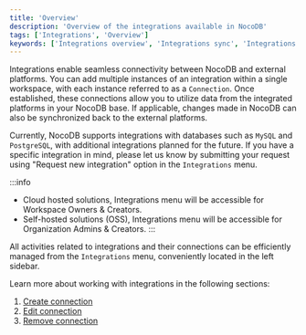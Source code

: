 ```yaml
---
title: 'Overview'
description: 'Overview of the integrations available in NocoDB'
tags: ['Integrations', 'Overview']
keywords: ['Integrations overview', 'Integrations sync', 'Integrations access control', 'Integrations re-config']
---
```


Integrations enable seamless connectivity between NocoDB and external platforms. You can add multiple instances of an integration within a single workspace, with each instance referred to as a `Connection`. Once established, these connections allow you to utilize data from the integrated platforms in your NocoDB base. If applicable, changes made in NocoDB can also be synchronized back to the external platforms.

Currently, NocoDB supports integrations with databases such as `MySQL` and `PostgreSQL`, with additional integrations planned for the future. If you have a specific integration in mind, please let us know by submitting your request using "Request new integration" option in the `Integrations` menu.

:::info
- Cloud hosted solutions, Integrations menu will be accessible for Workspace Owners & Creators.  
- Self-hosted solutions (OSS), Integrations menu will be accessible for Organization Admins & Creators.
:::

All activities related to integrations and their connections can be efficiently managed from the `Integrations` menu, conveniently located in the left sidebar.

Learn more about working with integrations in the following sections:
1. [Create connection](/integrations/create-connection)
2. [Edit connection](/integrations/edit-connection)
3. [Remove connection](/integrations/remove-connection)



